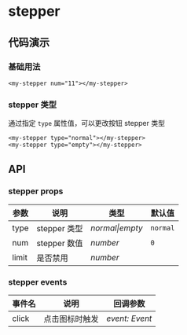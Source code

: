 # stepper

## 代码演示

### 基础用法

```
<my-stepper num="11"></my-stepper>
```

### stepper 类型

通过指定 `type` 属性值，可以更改按钮 stepper 类型

```text
<my-stepper type="normal"></my-stepper>
<my-stepper type="empty"></my-stepper>
```

## API

### stepper props

| 参数  | 说明         | 类型            | 默认值   |
| ----- | ------------ | --------------- | -------- |
| type  | stepper 类型 | _normal\|empty_ | `normal` |
| num   | stepper 数值 | _number_        | `0`      |
| limit | 是否禁用     | _number_        |

### stepper events

| 事件名 | 说明           | 回调参数       |
| ------ | -------------- | -------------- |
| click  | 点击图标时触发 | _event: Event_ |
